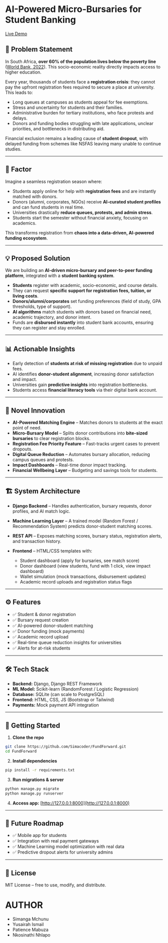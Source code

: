 # AI-Powered Micro-Bursaries for Student Banking

[Live Demo](https://nodumehlezi.pythonanywhere.com/)

## 📌 Problem Statement

In South Africa, **over 60% of the population lives below the poverty line** ([World Bank, 2022](https://www.worldbank.org/en/country/southafrica/overview)). This socio-economic reality directly impacts access to higher education.

Every year, thousands of students face a **registration crisis**: they cannot pay the upfront registration fees required to secure a place at university. This leads to:

* Long queues at campuses as students appeal for fee exemptions.
* Stress and uncertainty for students and their families.
* Administrative burden for tertiary institutions, who face protests and delays.
* Donors and funding bodies struggling with late applications, unclear priorities, and bottlenecks in distributing aid.

Financial exclusion remains a leading cause of **student dropout**, with delayed funding from schemes like NSFAS leaving many unable to continue studies.

---

## 🚀  Factor

Imagine a seamless registration season where:

* Students apply online for help with **registration fees** and are instantly matched with donors.
* Donors (alumni, corporates, NGOs) receive **AI-curated student profiles** and can fund students in real time.
* Universities drastically **reduce queues, protests, and admin stress**.
* Students start the semester without financial anxiety, focusing on academics.

This transforms registration from **chaos into a data-driven, AI-powered funding ecosystem**.

---

## 💡 Proposed Solution

We are building an **AI-driven micro-bursary and peer-to-peer funding platform**, integrated with a **student banking system**.

* **Students** register with academic, socio-economic, and course details.
* They can request **specific support for registration fees, tuition, or living costs**.
* **Donors/alumni/corporates** set funding preferences (field of study, GPA thresholds, type of support).
* **AI algorithms** match students with donors based on financial need, academic trajectory, and donor intent.
* Funds are **disbursed instantly** into student bank accounts, ensuring they can register and stay enrolled.

---

## 📊 Actionable Insights

* Early detection of **students at risk of missing registration** due to unpaid fees.
* AI identifies **donor-student alignment**, increasing donor satisfaction and impact.
* Universities gain **predictive insights** into registration bottlenecks.
* Students access **financial literacy tools** via their digital bank account.

---

## 🧠 Novel Innovation

* **AI-Powered Matching Engine** – Matches donors to students at the exact point of need.
* **Micro-Bursary Model** – Splits donor contributions into **bite-sized bursaries** to clear registration blocks.
* **Registration Fee Priority Feature** – Fast-tracks urgent cases to prevent dropouts.
* **Digital Queue Reduction** – Automates bursary allocation, reducing campus queues and protests.
* **Impact Dashboards** – Real-time donor impact tracking.
* **Financial Wellbeing Layer** – Budgeting and savings tools for students.

---

## 🏗️ System Architecture

* **Django Backend** – Handles authentication, bursary requests, donor profiles, and AI match logic.
* **Machine Learning Layer** – A trained model (Random Forest / Recommendation System) predicts donor-student matching scores.
* **REST API** – Exposes matching scores, bursary status, registration alerts, and transaction history.
* **Frontend** – HTML/CSS templates with:

  * Student dashboard (apply for bursaries, see match score)
  * Donor dashboard (view students, fund with 1 click, view impact dashboard)
  * Wallet simulation (mock transactions, disbursement updates)
  * Academic record uploads and registration status flags

---

## ⚙️ Features

* ✅ Student & donor registration
* ✅ Bursary request creation
* ✅ AI-powered donor-student matching
* ✅ Donor funding (mock payments)
* ✅ Academic record upload
* ✅ Real-time queue reduction insights for universities
* ✅ Alerts for at-risk students

---

## 🛠️ Tech Stack

* **Backend:** Django, Django REST Framework
* **ML Model:** Scikit-learn (RandomForest / Logistic Regression)
* **Database:** SQLite (can scale to PostgreSQL)
* **Frontend:** HTML, CSS, JS (Bootstrap or Tailwind)
* **Payments:** Mock payment API integration

---

## 🏃 Getting Started

1. **Clone the repo**

```bash
git clone https://github.com/Simacoder/FundForward.git
cd FundForward
```

2. **Install dependencies**

```bash
pip install -r requirements.txt
```

3. **Run migrations & server**

```bash
python manage.py migrate
python manage.py runserver
```


4. **Access app:** [http://127.0.0.1:8000](http://127.0.0.1:8000)

---

## 📢 Future Roadmap

* ✅ Mobile app for students
* ✅ Integration with real payment gateways
* ✅ Machine Learning model optimization with real data
* ✅ Predictive dropout alerts for university admins

---

## 📜 License

MIT License – free to use, modify, and distribute.

# AUTHOR
- Simanga Mchunu
- Yusairah Ismail
- Patience Mabuza
- Nkosinathi Nhlapo